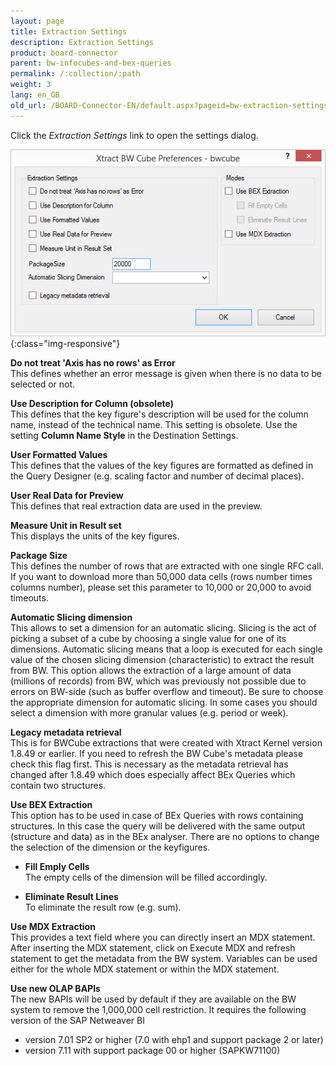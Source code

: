 ```yaml
---
layout: page
title: Extraction Settings
description: Extraction Settings
product: board-connector
parent: bw-infocubes-and-bex-queries
permalink: /:collection/:path
weight: 3
lang: en_GB
old_url: /BOARD-Connector-EN/default.aspx?pageid=bw-extraction-settings
---
```


Click the *Extraction Settings* link to open the settings dialog. 

![XU_BWCube_Settings](/img/content/XU_BWCube_Settings.jpg){:class="img-responsive"}


**Do not treat 'Axis has no rows' as Error** <br> 
This defines whether an error message is given when there is no data to be selected or not.

**Use Description for Column (obsolete)** <br>
This defines that the key figure's description will be used for the column name, instead of the technical name. 
This setting is obsolete. Use the setting **Column Name Style** in the Destination Settings.

**User Formatted Values** <br>
This defines that the values of the key figures are formatted as defined in the Query Designer (e.g. scaling factor and number of decimal places).

**User Real Data for Preview** <br> 
This defines that real extraction data are used in the preview. 

**Measure Unit in Result set** <br>
This displays the units of the key figures.

**Package Size** <br> 
This defines the number of rows that are extracted with one single RFC call. If you want to download more than 50,000 data cells (rows number times columns number), please set this parameter to 10,000 or 20,000 to avoid timeouts.

**Automatic Slicing dimension** <br>
This allows to set a dimension for an automatic slicing. Slicing is the act of picking a subset of a cube by choosing a single value for one of its dimensions.
Automatic slicing means that a loop is executed for each single value of the chosen slicing dimension (characteristic) to extract the result from BW.
This option allows the extraction of a large amount of data (millions of records) from BW, which was previously not possible due to errors on BW-side (such as buffer overflow and timeout).
Be sure to choose the appropriate dimension for automatic slicing. In some cases you should select a dimension with more granular values (e.g. period or week).

**Legacy metadata retrieval** <br>
This is for BWCube extractions that were created with Xtract Kernel version 1.8.49 or earlier. If you need to refresh the BW Cube's metadata please check this flag first. This is necessary as the metadata retrieval has changed after 1.8.49 which does especially affect BEx Queries which contain two structures.


**Use BEX Extraction** <br>
This option has to be used in case of BEx Queries with rows containing structures. In this case the query will be delivered with the same output (structure and data) as in the BEx analyser. 
There are no options to change the selection of the dimension or the keyfigures.

- **Fill Emply Cells** <br>
The empty cells of the dimension will be filled accordingly.

- **Eliminate Result Lines** <br>
To eliminate the result row (e.g. sum).

**Use MDX Extraction** <br>
This provides a text field where you can directly insert an MDX statement. 
After inserting the MDX statement, click on Execute MDX and refresh statement to get the metadata from the BW system. 
Variables can be used either for the whole MDX statement or within the MDX statement. 

**Use new OLAP BAPIs** <br>
The new BAPIs will be used by default if they are available on the BW system to remove the 1,000,000 cell restriction. It requires the following version of the SAP Netweaver BI

- version 7.01 SP2 or higher (7.0 with ehp1 and support package 2 or later)
- version 7.11 with support package 00 or higher (SAPKW71100)